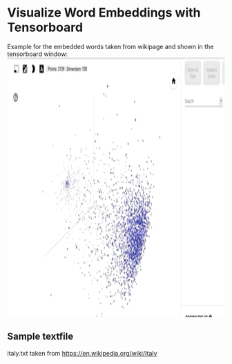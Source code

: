 # Visualize Word Embeddings with Tensorboard

Example for the embedded words taken from wikipage and shown in the tensorboard window:
<img src="https://github.com/hadze/machinelearning/blob/master/tutorials/nlp/word_embedding/doc/italy_tensorboard.gif" width="800" height="600"/>

## Sample textfile
italy.txt taken from https://en.wikipedia.org/wiki/Italy
